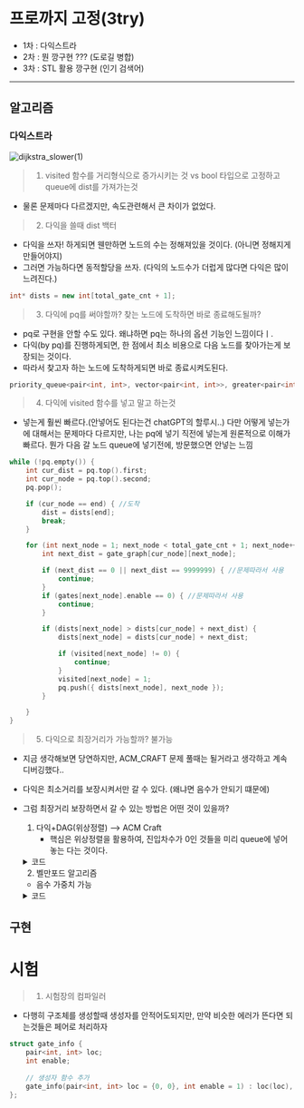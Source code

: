 # 프로까지 고정(3try)
- 1차 : 다익스트라 
- 2차 : 뭔 깡구현 ??? (도로길 병합)
- 3차 : STL 활용 깡구현 (인기 검색어)

---

## 알고리즘

### 다익스트라

![dijkstra_slower(1)](https://github.com/user-attachments/assets/b4b1eb21-321b-48d6-83a7-18db13300851)


> 1. visited 함수를 거리형식으로 증가시키는 것 vs bool 타입으로 고정하고 queue에 dist를 가져가는것

* 물론 문제마다 다르겠지만, 속도관련해서 큰 차이가 없었다.


> 2. 다익을 쓸때 dist 백터

* 다익을 쓰자! 하게되면 웬만하면 노드의 수는 정해져있을 것이다. (아니면 정해지게 만들어야지)
* 그러면 가능하다면 동적할당을 쓰자. (다익의 노드수가 더럽게 많다면 다익은 많이 느려진다.)

```cpp
int* dists = new int[total_gate_cnt + 1];
```


> 3. 다익에 pq를 써야할까? 찾는 노드에 도착하면 바로 종료해도될까?

* pq로 구현을 안할 수도 있다. 왜냐하면 pq는 하나의 옵션 기능인 느낌이다ㅣ.
* 다익(by pq)를 진행하게되면, 한 점에서 최소 비용으로 다음 노드를 찾아가는게 보장되는 것이다.
* 따라서 찾고자 하는 노드에 도착하게되면 바로 종료시켜도된다.

```cpp
priority_queue<pair<int, int>, vector<pair<int, int>>, greater<pair<int, int>>> pq;
```


> 4. 다익에 visited 함수를 넣고 말고 하는것

* 넣는게 훨씬 빠르다.(안넣어도 된다는건 chatGPT의 할루시..)
  다만 어떻게 넣는가에 대해서는 문제마다 다르지만,
  나는 pq에 넣기 직전에 넣는게 원론적으로 이해가 빠르다.
  뭔가 다음 갈 노드 queue에 넣기전에, 방문했으면 안넣는 느낌

```cpp
while (!pq.empty()) {
	int cur_dist = pq.top().first;
	int cur_node = pq.top().second;
	pq.pop();

	if (cur_node == end) { //도착
		dist = dists[end];
		break;
	}

	for (int next_node = 1; next_node < total_gate_cnt + 1; next_node++) {
		int next_dist = gate_graph[cur_node][next_node];

		if (next_dist == 0 || next_dist == 9999999) { //문제따라서 사용
			continue;
		}
		if (gates[next_node].enable == 0) { //문제따라서 사용
			continue;
		}

		if (dists[next_node] > dists[cur_node] + next_dist) {
			dists[next_node] = dists[cur_node] + next_dist;

			if (visited[next_node] != 0) {
				continue;
			}
			visited[next_node] = 1;
			pq.push({ dists[next_node], next_node });
		}

	}
}
```

> 5. 다익으로 최장거리가 가능할까? 불가능

* 지금 생각해보면 당연하지만, ACM_CRAFT 문제 풀때는 될거라고 생각하고 계속 디버깅했다..
* 다익은 최소거리를 보장시켜서만 갈 수 있다. (왜냐면 음수가 안되기 떄문에)
* 그럼 최장거리 보장하면서 갈 수 있는 방법은 어떤 것이 있을까?
  1. 다익+DAG(위상정렬) --> ACM Craft
     * 핵심은 위상정렬을 활용하여, 진입차수가 0인 것들을 미리 queue에 넣어놓는 다는 것이다.

        	
	<details>
 	<summary> 코드 </summary>
		
	```cpp
	#include <iostream>
	#include <vector>
	#include <queue>
	
	using namespace std;
	
	const int INF = -1e9;
	
	void longestPathInDAG(int n, vector<vector<pair<int, int>>>& adj) {
	    vector<int> inDegree(n, 0), dist(n, INF);
	    queue<int> q;
	
	    // 진입 차수 계산
	    for (int u = 0; u < n; u++) {
	        for (int j = 0; j < adj[u].size(); j++) {
	            int v = adj[u][j].first;
	            inDegree[v]++;
	        }
	    }
	
	    // 진입 차수가 0인 노드 큐에 삽입
	    for (int i = 0; i < n; i++) {
	        if (inDegree[i] == 0) {
	            q.push(i);
	            dist[i] = 0; // 시작점
	        }
	    }
	
	    // 위상 정렬 수행하면서 최장 경로 갱신
	    while (!q.empty()) {
	        int u = q.front();
	        q.pop();
	
	        for (int j = 0; j < adj[u].size(); j++) {
	            int v = adj[u][j].first;
	            int w = adj[u][j].second;
	
	            dist[v] = max(dist[v], dist[u] + w);
	            if (--inDegree[v] == 0) {
	                q.push(v);
	            }
	        }
	    }
	
	    // 결과 출력
	    for (int i = 0; i < n; i++) {
	        cout << "Node " << i << ": " << (dist[i] == INF ? "Unreachable" : to_string(dist[i])) << endl;
	    }
	}
	
	int main() {
	    int n = 6;
	    vector<vector<pair<int, int>>> adj(n);
	
	    // 그래프 간선 추가 (DAG)
	    adj[0].push_back(make_pair(1, 5));
	    adj[0].push_back(make_pair(2, 3));
	    adj[1].push_back(make_pair(3, 6));
	    adj[1].push_back(make_pair(2, 2));
	    adj[2].push_back(make_pair(4, 4));
	    adj[2].push_back(make_pair(5, 2));
	    adj[2].push_back(make_pair(3, 7));
	    adj[3].push_back(make_pair(5, 1));
	    adj[4].push_back(make_pair(5, 3));
	
	    longestPathInDAG(n, adj);
	
	    return 0;
	}
	
 	```
 
  	</details>


  2. 벨만포드 알고리즘
	* 음수 가중치 가능
	
	<details>
 	<summary> 코드 </summary>

	```cpp
	#include <iostream>
	#include <vector>
	#include <limits>
	
	using namespace std;
	
	const int INF = -1e9;
	
	void longestPathBellmanFord(int n, int start, vector<vector<pair<int, int>>>& edges) {
	    vector<int> dist(n, INF);
	    dist[start] = 0;
	
	    // (노드 수 - 1)번 반복하며 갱신
	    for (int i = 0; i < n - 1; i++) {
	        for (int u = 0; u < n; u++) {
	            for (int j = 0; j < edges[u].size(); j++) {
	                int v = edges[u][j].first;
	                int w = edges[u][j].second;
	
	                if (dist[u] != INF) {
	                    dist[v] = max(dist[v], dist[u] + w);
	                }
	            }
	        }
	    }
	
	    // 결과 출력
	    for (int i = 0; i < n; i++) {
	        cout << "Node " << i << ": " << (dist[i] == INF ? "Unreachable" : to_string(dist[i])) << endl;
	    }
	}
	
	int main() {
	    int n = 6, start = 0;
	    vector<vector<pair<int, int>>> edges(n);
	
	    // 그래프 간선 추가
	    edges[0].push_back(make_pair(1, 5));
	    edges[0].push_back(make_pair(2, 3));
	    edges[1].push_back(make_pair(3, 6));
	    edges[1].push_back(make_pair(2, 2));
	    edges[2].push_back(make_pair(4, 4));
	    edges[2].push_back(make_pair(5, 2));
	    edges[2].push_back(make_pair(3, 7));
	    edges[3].push_back(make_pair(5, 1));
	    edges[4].push_back(make_pair(5, 3));
	
	    longestPathBellmanFord(n, start, edges);
	
	    return 0;
	}

 	```
 
	</details>





## 구현

# 시험

> 1. 시험장의 컴파일러

* 다행히 구조체를 생성할때 생성자를 안적어도되지만, 만약 비슷한 에러가 뜬다면 되는것들은 페어로 처리하자

```cpp
struct gate_info {
    pair<int, int> loc;
    int enable;
 
    // 생성자 함수 추가
    gate_info(pair<int, int> loc = {0, 0}, int enable = 1) : loc(loc), enable(enable) {}
};
 
```

